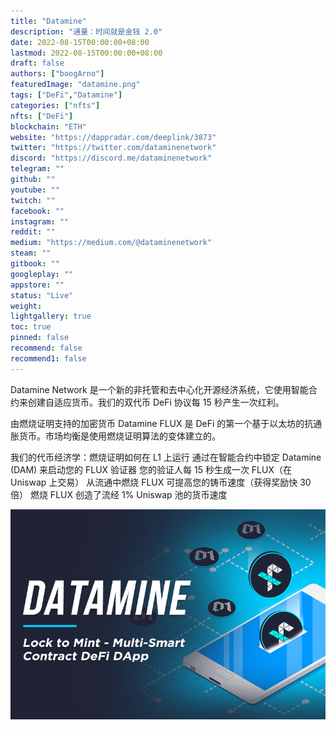 ```yaml
---
title: "Datamine"
description: "通量：时间就是金钱 2.0"
date: 2022-08-15T00:00:00+08:00
lastmod: 2022-08-15T00:00:00+08:00
draft: false
authors: ["boogArno"]
featuredImage: "datamine.png"
tags: ["DeFi","Datamine"]
categories: ["nfts"]
nfts: ["DeFi"]
blockchain: "ETH"
website: "https://dappradar.com/deeplink/3873"
twitter: "https://twitter.com/dataminenetwork"
discord: "https://discord.me/dataminenetwork"
telegram: ""
github: ""
youtube: ""
twitch: ""
facebook: ""
instagram: ""
reddit: ""
medium: "https://medium.com/@dataminenetwork"
steam: ""
gitbook: ""
googleplay: ""
appstore: ""
status: "Live"
weight: 
lightgallery: true
toc: true
pinned: false
recommend: false
recommend1: false
---
```

Datamine Network 是一个新的非托管和去中心化开源经济系统，它使用智能合约来创建自适应货币。我们的双代币 DeFi 协议每 15 秒产生一次红利。

由燃烧证明支持的加密货币
Datamine FLUX 是 DeFi 的第一个基于以太坊的抗通胀货币。市场均衡是使用燃烧证明算法的变体建立的。

我们的代币经济学：燃烧证明如何在 L1 上运行
通过在智能合约中锁定 Datamine (DAM) 来启动您的 FLUX 验证器
您的验证人每 15 秒生成一次 FLUX（在 Uniswap 上交易）
从流通中燃烧 FLUX 可提高您的铸币速度（获得奖励快 30 倍）
燃烧 FLUX 创造了流经 1% Uniswap 池的货币速度

![datamine-dapp-defi-ethereum-image1_269ce2b377bccb7eb043856bfb49aaaa](datamine-dapp-defi-ethereum-image1_269ce2b377bccb7eb043856bfb49aaaa.png)

